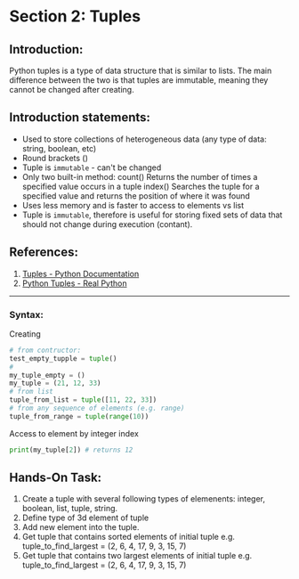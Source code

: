 # Section 2: Tuples

## Introduction:
Python tuples is a type of data structure that is similar to lists. The main difference between the two is that tuples are immutable, meaning they cannot be changed after creating.
## Introduction statements:
* Used to store collections of heterogeneous data (any type of data: string, boolean, etc)
* Round brackets ()
* Tuple is `immutable` - can't be changed
* Only two built-in method:
    count()	Returns the number of times a specified value occurs in a tuple
    index() Searches the tuple for a specified value and returns the position of where it was found
* Uses less memory and is faster to access to elements vs list
* Tuple is `immutable`, therefore is useful for storing fixed sets of data that should not change during execution (contant).



## References:

1. [Tuples - Python Documentation](https://docs.python.org/3/tutorial/introduction.html#tup)
2. [Python Tuples - Real Python](https://realpython.com/python-tuples/)

---


### Syntax:

Creating
```python
# from contructor:
test_empty_tupple = tuple()
# 
my_tuple_empty = ()
my_tuple = (21, 12, 33)
# from list
tuple_from_list = tuple([11, 22, 33])
# from any sequence of elements (e.g. range)
tuple_from_range = tuple(range(10))
```

Access to element by integer index

```python
print(my_tuple[2]) # returns 12
```


## Hands-On Task:

1. Create a tuple with several following types of elemenents: integer, boolean, list, tuple, string.
2. Define type of 3d element of tuple
3. Add new element into the tuple.
4. Get tuple that contains sorted elements of initial tuple e.g. tuple_to_find_largest = (2, 6, 4, 17, 9, 3, 15, 7)
5. Get tuple that contains two largest elements of initial tuple e.g. tuple_to_find_largest = (2, 6, 4, 17, 9, 3, 15, 7)

